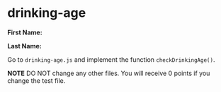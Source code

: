 # drinking-age

**First Name:**

**Last Name:**

Go to `drinking-age.js` and implement the function `checkDrinkingAge()`. 

**NOTE** DO NOT change any other files. You will receive 0 points if you change the test file.
